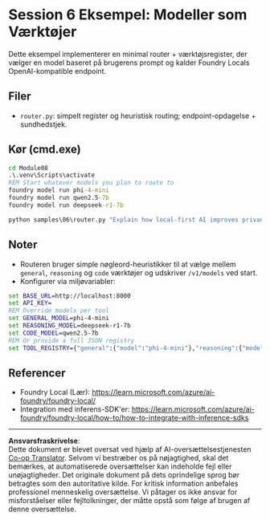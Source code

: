 <!--
CO_OP_TRANSLATOR_METADATA:
{
  "original_hash": "7f0c6af41a1ae2c5a770c8170da8bd6e",
  "translation_date": "2025-10-01T00:38:34+00:00",
  "source_file": "Module08/samples/06/README.md",
  "language_code": "da"
}
-->
# Session 6 Eksempel: Modeller som Værktøjer

Dette eksempel implementerer en minimal router + værktøjsregister, der vælger en model baseret på brugerens prompt og kalder Foundry Locals OpenAI-kompatible endpoint.

## Filer
- `router.py`: simpelt register og heuristisk routing; endpoint-opdagelse + sundhedstjek.

## Kør (cmd.exe)
```cmd
cd Module08
.\.venv\Scripts\activate
REM Start whatever models you plan to route to
foundry model run phi-4-mini
foundry model run qwen2.5-7b
foundry model run deepseek-r1-7b

python samples\06\router.py "Explain how local-first AI improves privacy in two sentences."
```

## Noter
- Routeren bruger simple nøgleord-heuristikker til at vælge mellem `general`, `reasoning` og `code` værktøjer og udskriver `/v1/models` ved start.
- Konfigurer via miljøvariabler:
```cmd
set BASE_URL=http://localhost:8000
set API_KEY=
REM Override models per tool
set GENERAL_MODEL=phi-4-mini
set REASONING_MODEL=deepseek-r1-7b
set CODE_MODEL=qwen2.5-7b
REM Or provide a full JSON registry
set TOOL_REGISTRY={"general":{"model":"phi-4-mini"},"reasoning":{"model":"deepseek-r1-7b"},"code":{"model":"qwen2.5-7b"}}
```

## Referencer
- Foundry Local (Lær): https://learn.microsoft.com/azure/ai-foundry/foundry-local/
- Integration med inferens-SDK'er: https://learn.microsoft.com/azure/ai-foundry/foundry-local/how-to/how-to-integrate-with-inference-sdks

---

**Ansvarsfraskrivelse**:  
Dette dokument er blevet oversat ved hjælp af AI-oversættelsestjenesten [Co-op Translator](https://github.com/Azure/co-op-translator). Selvom vi bestræber os på nøjagtighed, skal det bemærkes, at automatiserede oversættelser kan indeholde fejl eller unøjagtigheder. Det originale dokument på dets oprindelige sprog bør betragtes som den autoritative kilde. For kritisk information anbefales professionel menneskelig oversættelse. Vi påtager os ikke ansvar for misforståelser eller fejltolkninger, der måtte opstå som følge af brugen af denne oversættelse.